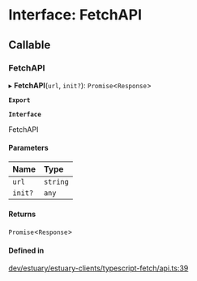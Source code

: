 # Interface: FetchAPI

## Callable

### FetchAPI

▸ **FetchAPI**(`url`, `init?`): `Promise`<`Response`\>

**`Export`**

**`Interface`**

FetchAPI

#### Parameters

| Name | Type |
| :------ | :------ |
| `url` | `string` |
| `init?` | `any` |

#### Returns

`Promise`<`Response`\>

#### Defined in

[dev/estuary/estuary-clients/typescript-fetch/api.ts:39](https://github.com/application-research/estuary-clients/blob/8a3562b/typescript-fetch/api.ts#L39)
